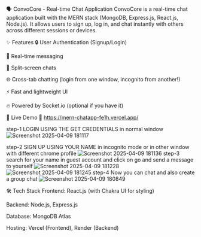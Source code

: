 🗣️ ConvoCore - Real-time Chat Application
ConvoCore is a real-time chat application built with the MERN stack (MongoDB, Express.js, React.js, Node.js).
It allows users to sign up, log in, and chat instantly with others across different sessions or devices.

✨ Features
🔒 User Authentication (Signup/Login)

💬 Real-time messaging

📱 Split-screen chats

🌐 Cross-tab chatting (login from one window, incognito from another!)

⚡ Fast and lightweight UI

🔥 Powered by Socket.io (optional if you have it)

🚀 Live Demo
🔗 https://mern-chatapp-fe1h.vercel.app/

step-1 LOGIN USING THE GET CREDENTIALS in normal window
![Screenshot 2025-04-09 181117](https://github.com/user-attachments/assets/c12b135f-60d1-499c-b52e-d5aae184356e)

step-2 SIGN UP USING YOUR NAME in incognito mode or in other window with different chrome profile 
![Screenshot 2025-04-09 181136](https://github.com/user-attachments/assets/ba47121a-4f4c-4124-8767-a654674f78ce)
step-3 search for your name in guest account and click on go and send a message to yourself
![Screenshot 2025-04-09 181228](https://github.com/user-attachments/assets/b550f328-a470-4a85-a190-c6c31ff5731c)
![Screenshot 2025-04-09 181245](https://github.com/user-attachments/assets/204de8d9-6cfc-43f7-91ed-b58a7bf15d74)
step-4 Now you can chat and also create a group chat 
![Screenshot 2025-04-09 180849](https://github.com/user-attachments/assets/1d101fee-4c74-4d38-97b9-4e7c162ce6c7)


🛠️ Tech Stack
Frontend: React.js (with Chakra UI for styling)

Backend: Node.js, Express.js

Database: MongoDB Atlas

Hosting: Vercel (Frontend), Render (Backend)
